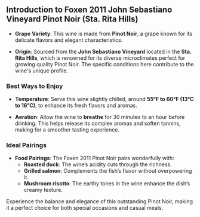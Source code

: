 ## Introduction to Foxen 2011 John Sebastiano Vineyard Pinot Noir (Sta. Rita Hills)

- **Grape Variety**: This wine is made from **Pinot Noir**, a grape known for its delicate flavors and elegant characteristics.
  
- **Origin**: Sourced from the **John Sebastiano Vineyard** located in the **Sta. Rita Hills**, which is renowned for its diverse microclimates perfect for growing quality Pinot Noir. The specific conditions here contribute to the wine's unique profile.

### Best Ways to Enjoy

- **Temperature**: Serve this wine slightly chilled, around **55°F to 60°F (13°C to 16°C)**, to enhance its fresh flavors and aromas.
  
- **Aeration**: Allow the wine to **breathe** for 30 minutes to an hour before drinking. This helps release its complex aromas and soften tannins, making for a smoother tasting experience.

### Ideal Pairings

- **Food Pairings**: The Foxen 2011 Pinot Noir pairs wonderfully with:
  - **Roasted duck**: The wine’s acidity cuts through the richness.
  - **Grilled salmon**: Complements the fish’s flavor without overpowering it.
  - **Mushroom risotto**: The earthy tones in the wine enhance the dish’s creamy texture.
  
Experience the balance and elegance of this outstanding Pinot Noir, making it a perfect choice for both special occasions and casual meals.